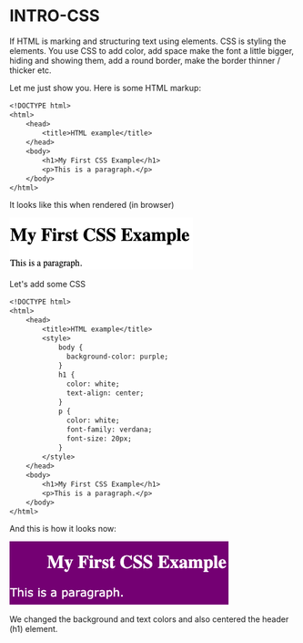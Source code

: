 # INTRO-CSS

If HTML is marking and structuring text using elements. CSS is styling the elements. You use CSS to add color, add space make the font a little bigger, hiding and showing them, add a round border, make the border thinner / thicker etc.

Let me just show you. Here is some HTML markup:

    <!DOCTYPE html>
    <html>
	    <head>
	    	<title>HTML example</title>
	    </head>
	    <body>
		    <h1>My First CSS Example</h1>
		    <p>This is a paragraph.</p>
	    </body>
    </html>

It looks like this when rendered (in browser)

![rendering of the html markup above it](https://raw.githubusercontent.com/Team-FCB/Assets/master/html_simple_markup.png)

Let's add some CSS

    <!DOCTYPE html>
    <html>
	    <head>
		    <title>HTML example</title>
		    <style>
			    body {
			      background-color: purple;
			    }
			    h1 {
			      color: white;
			      text-align: center;
			    }
			    p {
			      color: white;
			      font-family: verdana;
			      font-size: 20px;
			    }
		    </style>
	    </head>
	    <body>
		    <h1>My First CSS Example</h1>
		    <p>This is a paragraph.</p>
	    </body>
    </html>

And this is how it looks now:

![HTML rendering with CSS](https://raw.githubusercontent.com/Team-FCB/Assets/master/html_simple_render.png)

We changed the background and text colors and also centered the header (h1) element.
